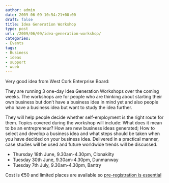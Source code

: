 ```yaml
---
author: admin
date: 2009-06-09 10:54:21+00:00
draft: false
title: Idea Generation Workshop
type: post
url: /2009/06/09/idea-generation-workshop/
categories:
- Events
tags:
- Business
- ideas
- support
- wceb
---
```


Very good idea from West Cork Enterprise Board:

They are running 3 one-day Idea Generation Workshops over the coming weeks. The workshops are for people who are thinking about starting their own business but don’t have a business idea in mind yet and also people who have a business idea but want to study the idea further.

They will help people decide whether self-employment is the right route for them. Topics covered during the workshop will include: What does it mean to be an entrepreneur? How are new business ideas generated; How to select and develop a business idea and what steps should be taken when you have decided on your business idea. Delivered in a practical manner, case studies will be used and future worldwide trends will be discussed.



* Thursday 18th June, 9.30am-4.30pm, Clonakilty
* Tuesday 30th June, 9.30am-4.30pm, Dunmanway
* Tuesday 7th July, 9.30am-4.30pm, Bantry

Cost is €50 and limited places are available so [pre-registration is essential](http://www.wceb.ie/)
